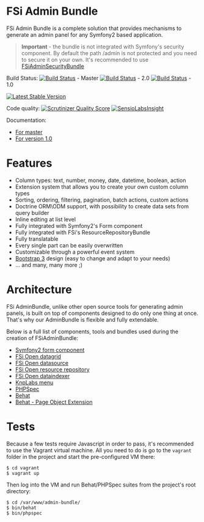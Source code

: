 # FSi Admin Bundle

FSi Admin Bundle is a complete solution that provides mechanisms to generate an admin panel for any Symfony2 based application.

> **Important** - the bundle is not integrated with Symfony's security component. By default the path /admin is not protected
> and you need to secure it on your own. It's recommended to use [FSiAdminSecurityBundle](https://github.com/fsi-open/admin-security-bundle)

Build Status:
[![Build Status](https://travis-ci.org/fsi-open/admin-bundle.svg?branch=master)](https://travis-ci.org/fsi-open/admin-bundle) - Master
[![Build Status](https://travis-ci.org/fsi-open/admin-bundle.svg?branch=2.0)](https://travis-ci.org/fsi-open/admin-bundle) - 2.0
[![Build Status](https://travis-ci.org/fsi-open/admin-bundle.svg?branch=1.0)](https://travis-ci.org/fsi-open/admin-bundle) - 1.0

[![Latest Stable Version](https://poser.pugx.org/fsi/admin-bundle/v/stable.png)](https://packagist.org/packages/fsi/admin-bundle)

Code quality:
[![Scrutinizer Quality Score](https://scrutinizer-ci.com/g/fsi-open/admin-bundle/badges/quality-score.png?s=fbe212a23fd11b49c05ac4e837d3de0a2cbadfd6)](https://scrutinizer-ci.com/g/fsi-open/admin-bundle/)
[![SensioLabsInsight](https://insight.sensiolabs.com/projects/82a9e680-cff7-460b-973c-67a2fc7adac0/mini.png)](https://insight.sensiolabs.com/projects/82a9e680-cff7-460b-973c-67a2fc7adac0)

Documentation:

- [For master](Resources/doc/index.md)
- [For version 1.0](https://github.com/fsi-open/admin-bundle/blob/1.0/README.md)

# Features

- Column types: text, number, money, date, datetime, boolean, action
- Extension system that allows you to create your own custom column types
- Sorting, ordering, filtering, pagination, batch actions, custom actions
- Doctrine ORM\ODM support, with possibility to create data sets from query builder
- Inline editing at list level
- Fully integrated with Symfony2's Form component
- Fully integrated with FSi's ResourceRepositoryBundle
- Fully translatable
- Every single part can be easily overwritten
- Customizable through a powerful event system
- [Bootstrap 3](http://getbootstrap.com/) design (easy to change and adapt to your needs)
- ... and many, many more ;)

# Architecture

FSi AdminBundle, unlike other open source tools for generating admin panels, is built on top of
components designed to do only one thing at once. That's why our AdminBundle is flexible and fully extendable.

Below is a full list of components, tools and bundles used during the creation of FSiAdminBundle:

- [Symfony2 form component](https://github.com/symfony/form)
- [FSi Open datagrid](https://github.com/fsi-open/datagrid-bundle)
- [FSi Open datasource](https://github.com/fsi-open/datasource-bundle)
- [FSi Open resource repository](https://github.com/fsi-open/resource-repository-bundle)
- [FSi Open dataindexer](https://github.com/fsi-open/data-indexer)
- [KnpLabs menu](https://github.com/KnpLabs/KnpMenuBundle)
- [PHPSpec](https://github.com/phpspec)
- [Behat](https://github.com/behat)
- [Behat - Page Object Extension](https://github.com/sensiolabs/BehatPageObjectExtension)

# Tests

Because a few tests require Javascript in order to pass, it's recommended to use the Vagrant virtual machine.
All you need to do is go to the `vagrant` folder in the project and start the pre-configured VM there:

```
$ cd vagrant
$ vagrant up
```

Then log into the VM and run Behat/PHPSpec suites from the project's root directory:

```
$ cd /var/www/admin-bundle/
$ bin/behat
$ bin/phpspec
```
